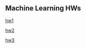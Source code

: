 ## Machine Learning HWs

[hw1](https://github.com/berkulutas/ml-hw1)

[hw2](https://github.com/berkulutas/ml-hw2)

[hw3](https://github.com/berkulutas/ml-hw3)